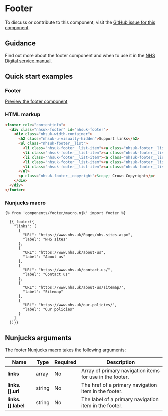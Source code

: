 # Footer

To discuss or contribute to this component, visit the [GitHub issue for this component](https://github.com/nhsuk/nhsuk-frontend/issues/168).

## Guidance
Find out more about the footer component and when to use it in the [NHS Digital service manual](https://beta.nhs.uk/service-manual/patterns/footer/).

## Quick start examples

### Footer

[Preview the footer component](https://nhsuk.github.io/nhsuk-frontend/components/footer.html)

### HTML markup

```html
<footer role="contentinfo">
  <div class="nhsuk-footer" id="nhsuk-footer">
    <div class="nhsuk-width-container">
      <h2 class="nhsuk-u-visually-hidden">Support links</h2>
      <ul class="nhsuk-footer__list">
        <li class="nhsuk-footer__list-item"><a class="nhsuk-footer__list-item-link" href="https://www.nhs.uk/about-us">NHS sites</a></li>
        <li class="nhsuk-footer__list-item"><a class="nhsuk-footer__list-item-link" href="https://www.nhs.uk/about-us">About us</a></li>
        <li class="nhsuk-footer__list-item"><a class="nhsuk-footer__list-item-link" href="https://www.nhs.uk/contact-us/">Contact us</a></li>
        <li class="nhsuk-footer__list-item"><a class="nhsuk-footer__list-item-link" href="https://www.nhs.uk/about-us/sitemap/">Sitemap</a></li>
        <li class="nhsuk-footer__list-item"><a class="nhsuk-footer__list-item-link" href="https://www.nhs.uk/our-policies/">Our policies</a></li>
      </ul>
      <p class="nhsuk-footer__copyright">&copy; Crown Copyright</p>
    </div>
  </div>
</footer>
```

### Nunjucks macro

```
{% from 'components/footer/macro.njk' import footer %}

  {{ footer({
    "links": [
      {
        "URL": "https://www.nhs.uk/Pages/nhs-sites.aspx",
        "label": "NHS sites"
      },
      {
        "URL": "https://www.nhs.uk/about-us",
        "label": "About us"
      },
      {
        "URL": "https://www.nhs.uk/contact-us/",
        "label": "Contact us"
      },
      {
        "URL": "https://www.nhs.uk/about-us/sitemap/",
        "label": "Sitemap"
      },
      {
        "URL": "https://www.nhs.uk/our-policies/",
        "label": "Our policies"
      }
    ]
  })}}
```
## Nunjucks arguments

The footer Nunjucks macro takes the following arguments:

| Name                         | Type     | Required  | Description  |
| -----------------------------|----------|-----------|--------------|
| **links**             | array    | No        | Array of primary navigation items for use in the footer. |
| **links.[].url**      | string   | No        | The href of a primary navigation item in the footer. |
| **links.[].label**    | string   | No        | The label of a primary navigation item in the footer. |

